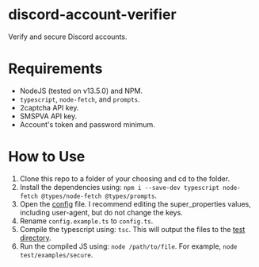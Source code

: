 # discord-account-verifier
Verify and secure Discord accounts.

# Requirements
* NodeJS (tested on v13.5.0) and NPM.
* ``typescript``, ``node-fetch``, and ``prompts``.
* 2captcha API key.
* SMSPVA API key.
* Account's token and password minimum.

# How to Use
1. Clone this repo to a folder of your choosing and cd to the folder. 
2. Install the dependencies using: ``npm i --save-dev typescript node-fetch @types/node-fetch @types/prompts``.
3. Open the [config](./config.example.ts) file. I recommend editing the super_properties values, including user-agent, but do not change the keys.
4. Rename ``config.example.ts`` to ``config.ts``.
5. Compile the typescript using: ``tsc``. This will output the files to the [test directory](./test).
6. Run the compiled JS using: ``node /path/to/file``. For example, ``node test/examples/secure``.

